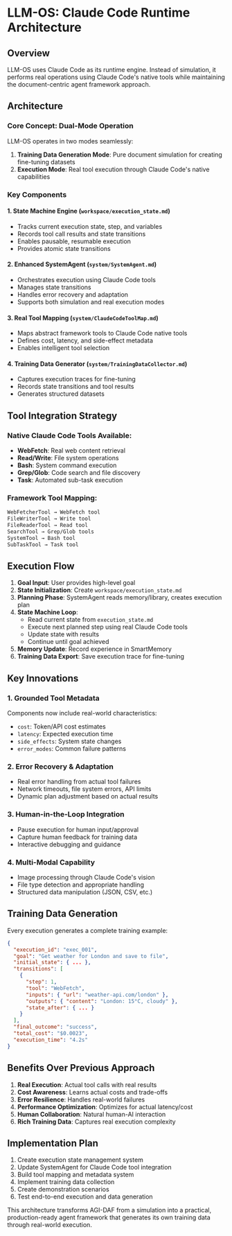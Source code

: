 # LLM-OS: Claude Code Runtime Architecture

## Overview

LLM-OS uses Claude Code as its runtime engine. Instead of simulation, it performs real operations using Claude Code's native tools while maintaining the document-centric agent framework approach.

## Architecture

### Core Concept: Dual-Mode Operation

LLM-OS operates in two modes seamlessly:

1. **Training Data Generation Mode**: Pure document simulation for creating fine-tuning datasets
2. **Execution Mode**: Real tool execution through Claude Code's native capabilities

### Key Components

#### 1. State Machine Engine (`workspace/execution_state.md`)
- Tracks current execution state, step, and variables
- Records tool call results and state transitions  
- Enables pausable, resumable execution
- Provides atomic state transitions

#### 2. Enhanced SystemAgent (`system/SystemAgent.md`)
- Orchestrates execution using Claude Code tools
- Manages state transitions
- Handles error recovery and adaptation
- Supports both simulation and real execution modes

#### 3. Real Tool Mapping (`system/ClaudeCodeToolMap.md`)
- Maps abstract framework tools to Claude Code native tools
- Defines cost, latency, and side-effect metadata
- Enables intelligent tool selection

#### 4. Training Data Generator (`system/TrainingDataCollector.md`)
- Captures execution traces for fine-tuning
- Records state transitions and tool results
- Generates structured datasets

## Tool Integration Strategy

### Native Claude Code Tools Available:
- **WebFetch**: Real web content retrieval
- **Read/Write**: File system operations  
- **Bash**: System command execution
- **Grep/Glob**: Code search and file discovery
- **Task**: Automated sub-task execution

### Framework Tool Mapping:
```markdown
WebFetcherTool → WebFetch tool
FileWriterTool → Write tool  
FileReaderTool → Read tool
SearchTool → Grep/Glob tools
SystemTool → Bash tool
SubTaskTool → Task tool
```

## Execution Flow

1. **Goal Input**: User provides high-level goal
2. **State Initialization**: Create `workspace/execution_state.md` 
3. **Planning Phase**: SystemAgent reads memory/library, creates execution plan
4. **State Machine Loop**:
   - Read current state from `execution_state.md`
   - Execute next planned step using real Claude Code tools
   - Update state with results
   - Continue until goal achieved
5. **Memory Update**: Record experience in SmartMemory
6. **Training Data Export**: Save execution trace for fine-tuning

## Key Innovations

### 1. Grounded Tool Metadata
Components now include real-world characteristics:
- `cost`: Token/API cost estimates
- `latency`: Expected execution time
- `side_effects`: System state changes
- `error_modes`: Common failure patterns

### 2. Error Recovery & Adaptation
- Real error handling from actual tool failures
- Network timeouts, file system errors, API limits
- Dynamic plan adjustment based on actual results

### 3. Human-in-the-Loop Integration
- Pause execution for human input/approval
- Capture human feedback for training data
- Interactive debugging and guidance

### 4. Multi-Modal Capability  
- Image processing through Claude Code's vision
- File type detection and appropriate handling
- Structured data manipulation (JSON, CSV, etc.)

## Training Data Generation

Every execution generates a complete training example:

```json
{
  "execution_id": "exec_001",
  "goal": "Get weather for London and save to file",
  "initial_state": { ... },
  "transitions": [
    {
      "step": 1,
      "tool": "WebFetch",
      "inputs": { "url": "weather-api.com/london" },
      "outputs": { "content": "London: 15°C, cloudy" },
      "state_after": { ... }
    }
  ],
  "final_outcome": "success",
  "total_cost": "$0.0023",
  "execution_time": "4.2s"
}
```

## Benefits Over Previous Approach

1. **Real Execution**: Actual tool calls with real results
2. **Cost Awareness**: Learns actual costs and trade-offs
3. **Error Resilience**: Handles real-world failures
4. **Performance Optimization**: Optimizes for actual latency/cost
5. **Human Collaboration**: Natural human-AI interaction
6. **Rich Training Data**: Captures real execution complexity

## Implementation Plan

1. Create execution state management system
2. Update SystemAgent for Claude Code tool integration  
3. Build tool mapping and metadata system
4. Implement training data collection
5. Create demonstration scenarios
6. Test end-to-end execution and data generation

This architecture transforms AGI-DAF from a simulation into a practical, production-ready agent framework that generates its own training data through real-world execution.